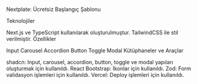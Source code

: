 Nextplate: Ücretsiz Başlangıç Şablonu

Teknolojiler

Next.js ve TypeScript kullanılarak oluşturulmuştur.
TailwindCSS ile stil verilmiştir.
Özellikler

Input
Carousel
Accordion
Button
Toggle
Modal
Kütüphaneler ve Araçlar

shadcn: Input, carousel, accordion, button, toggle ve modal yapıları oluşturmak için kullanıldı.
React Bootstrap: İkonlar için kullanıldı.
Zod: Form validasyon işlemleri için kullanıldı.
Vercel: Deploy işlemleri için kullanıldı.
